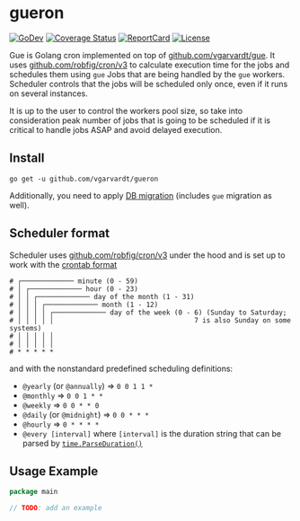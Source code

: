 # gueron

[![GoDev](https://img.shields.io/static/v1?label=godev&message=reference&color=00add8)](https://pkg.go.dev/github.com/vgarvardt/gueron)
[![Coverage Status](https://codecov.io/gh/vgarvardt/gueron/branch/master/graph/badge.svg)](https://codecov.io/gh/vgarvardt/gueron)
[![ReportCard](https://goreportcard.com/badge/github.com/vgarvardt/gueron)](https://goreportcard.com/report/github.com/vgarvardt/gueron)
[![License](https://img.shields.io/npm/l/express.svg)](http://opensource.org/licenses/MIT)

Gue is Golang cron implemented on top of [github.com/vgarvardt/gue]. It uses [github.com/robfig/cron/v3] to calculate
execution time for the jobs and schedules them using `gue` Jobs that are being handled by the `gue` workers. Scheduler
controls that the jobs will be scheduled only once, even if it runs on several instances.

It is up to the user to control the workers pool size, so take into consideration peak number of jobs that is going to
be scheduled if it is critical to handle jobs ASAP and avoid delayed execution.

## Install

```shell
go get -u github.com/vgarvardt/gueron
```

Additionally, you need to apply [DB migration](./schema.sql) (includes `gue` migration as well).

## Scheduler format

Scheduler uses [github.com/robfig/cron/v3] under the hood and is set up to work with the [crontab format]

```text
# ┌───────────── minute (0 - 59)
# │ ┌───────────── hour (0 - 23)
# │ │ ┌───────────── day of the month (1 - 31)
# │ │ │ ┌───────────── month (1 - 12)
# │ │ │ │ ┌───────────── day of the week (0 - 6) (Sunday to Saturday;
# │ │ │ │ │                                   7 is also Sunday on some systems)
# │ │ │ │ │
# │ │ │ │ │
# * * * * *
```

and with the nonstandard predefined scheduling definitions:

- `@yearly` (or `@annually`) => `0 0 1 1 *`
- `@monthly` => `0 0 1 * *`
- `@weekly` => `0 0 * * 0`
- `@daily` (or `@midnight`) => `0 0 * * *`
- `@hourly` => `0 * * * *`
- `@every [interval]` where `[interval]` is the duration string that can be parsed by [`time.ParseDuration()`]

## Usage Example

```go
package main

// TODO: add an example
```

<!-- @formatter:off -->
[github.com/vgarvardt/gue]: https://github.com/vgarvardt/gue
[github.com/robfig/cron/v3]: https://github.com/robfig/cron
[crontab format]: https://en.wikipedia.org/wiki/Cron
[`time.ParseDuration()`]: https://pkg.go.dev/time#ParseDuration

